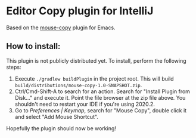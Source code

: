 # Editor Copy plugin for IntelliJ

Based on the [mouse-copy](http://carcaddar.blogspot.com/2011/01/mouse-copy-for-emacs.html)
plugin for Emacs. 

## How to install:

This plugin is not publicly distributed yet. To install, perform the following steps:
1. Execute `./gradlew buildPlugin` in the project root. This will build 
   `build/distributions/mouse-copy-1.0-SNAPSHOT.zip`.
2. Ctrl/Cmd-Shift-A to search for an action. Search for "Install Plugin from Disk..." 
   and execute it. Point the file browser at the zip file above. You shouldn't need
   to restart your IDE if you're using 2020.2.
3. Go to _Preferences | Keymap_, search for "Mouse Copy", double click it and select
   "Add Mouse Shortcut". 
   
Hopefully the plugin should now be working!
